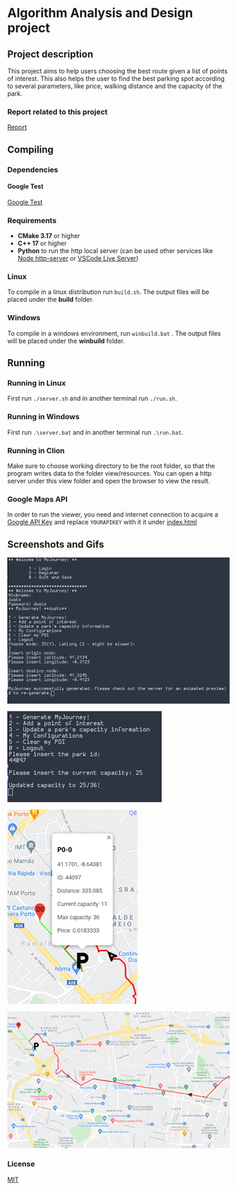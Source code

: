 # Algorithm Analysis and Design project

## Project description

This project aims to help users choosing the best route given a list of points of interest. 
This also helps the user to find the best parking spot according to several parameters, like price, walking distance and the capacity of the park.

### Report related to this project

[Report](/docs/Second%20Delivery/report.pdf)

## Compiling

### Dependencies

#### Google Test

[Google Test](https://github.com/google/googletest)

### Requirements

* **CMake 3.17** or higher
* **C++ 17** or higher
* **Python** to run the http local server (can be used other services like [Node http-server](https://www.npmjs.com/package/http-server) or [VSCode Live Server](https://marketplace.visualstudio.com/items?itemName=ritwickdey.LiveServer))

### Linux

To compile in a linux distribution run ```build.sh```. The output files will be placed under the **build** folder.

### Windows

To compile in a windows environment, run ```winbuild.bat``` . The output files will be placed under the **winbuild** folder.

## Running

### Running in Linux

First run ```./server.sh``` and in another terminal run ```./run.sh```.

### Running in Windows

First run ```.\server.bat``` and in another terminal run ```.\run.bat```.

### Running in Clion

Make sure to choose working directory to be the root folder, so that the program writes data to the folder view/resources. You can open a http server under this view folder and open the browser to view the result.


### Google Maps API

In order to run the viewer, you need and internet connection to acquire a [Google API Key](https://developers.google.com/maps/documentation/javascript/get-api-key) and replace `YOURAPIKEY` with it it under [index.html](view/index.html#L14)

## Screenshots and Gifs

![Interface](docs/images/ui1.png)

![Interface](docs/images/ui2.png)

![Park Info](docs/images/parkinfo.png)

![Travelling Gif](docs/images/travel.gif)

### License

[MIT](https://opensource.org/licenses/MIT)
